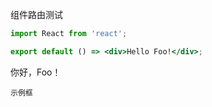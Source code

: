 组件路由测试

```jsx
import React from 'react';

export default () => <div>Hello Foo!</div>;
```

你好，Foo！

<code src="./demo/work.tsx">示例框</code>
